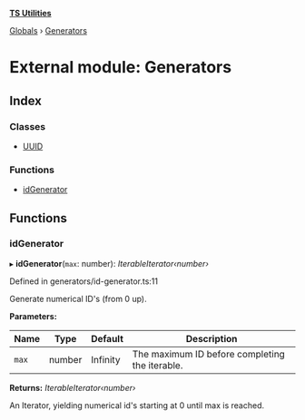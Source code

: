 **[TS Utilities](../README.md)**

[Globals](../README.md) › [Generators](generators.md)

# External module: Generators

## Index

### Classes

* [UUID](../classes/generators.uuid.md)

### Functions

* [idGenerator](generators.md#idgenerator)

## Functions

###  idGenerator

▸ **idGenerator**(`max`: number): *IterableIterator‹number›*

Defined in generators/id-generator.ts:11

Generate numerical ID's (from 0 up).

**Parameters:**

Name | Type | Default | Description |
------ | ------ | ------ | ------ |
`max` | number |  Infinity | The maximum ID before completing the iterable. |

**Returns:** *IterableIterator‹number›*

An Iterator, yielding numerical id's starting at 0 until max is reached.
